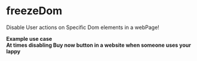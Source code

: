 # freezeDom
Disable User actions on Specific Dom elements in a webPage!

<b>Example use case<b> <br />
At times disabling Buy now button in a website when someone uses your lappy
